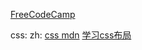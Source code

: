 [FreeCodeCamp](https://www.freecodecamp.cn/challenges/say-hello-to-html-element)

css:
zh:
[css mdn](https://developer.mozilla.org/zh-CN/docs/Learn/CSS)
[学习css布局](http://zh.learnlayout.com/)

